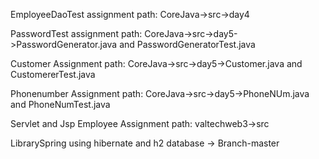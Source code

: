 EmployeeDaoTest assignment path: CoreJava->src->day4

PasswordTest assignment path: CoreJava->src->day5->PasswordGenerator.java and PasswordGeneratorTest.java

Customer Assignment path: CoreJava->src->day5->Customer.java and CustomererTest.java

Phonenumber Assignment path: CoreJava->src->day5->PhoneNUm.java and PhoneNumTest.java

Servlet and Jsp Employee Assignment path: valtechweb3->src



LibrarySpring using hibernate and h2 database -> Branch-master
